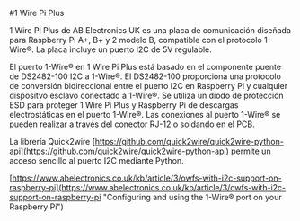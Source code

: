 <!--
---
name: 1 Wire Pi Plus
class: board
type: com
formfactor: HAT
manufacturer: AB Electronics
description: 1-Wire to I2C host interface
url: https://www.abelectronics.co.uk/p/60/1-Wire-Pi-Plus
github: https://github.com/abelectronicsuk
schematic: https://www.abelectronics.co.uk/docs/stock/raspberrypi/1wirepiplus/1-wire-pi-plus-schematic.pdf
buy: https://www.abelectronics.co.uk/p/60/1-Wire-Pi-Plus
image: 'ab-1-wire-pi-plus.png'
pincount: 40
eeprom: no
power:
  '1':
  '2':
ground:
  '6':
  '9':
  '14':
  '20':
  '25':
  '30':
  '34':
  '39':
pin:
  '3':
    mode: i2c
  '5':
    mode: i2c
i2c:
  '0x18':
    name: DS2482
    device: DS2482-100
-->
#1 Wire Pi Plus

1 Wire Pi Plus de AB Electronics UK es una placa de comunicación diseñada para Raspberry Pi A+, B+ y 2 modelo B, compatible con el protocolo 1-Wire®. La placa incluye un puerto I2C de 5V regulable.

El puerto 1-Wire® en 1 Wire Pi Plus está basado en el componente puente de DS2482-100 I2C a 1-Wire®. El DS2482-100 proporciona una protocolo de conversión bidireccional entre el puerto I2C en Raspberry Pi y cualquier dispositvo esclavo conectado a 1-Wire®. Se utiliza un diodo de protección ESD para proteger 1 Wire Pi Plus y Raspberry Pi de descargas electrostáticas en el puerto 1-Wire®. Las conexiones al puerto 1-Wire® se pueden realizar a través del conector RJ-12 o soldando en el PCB.

La librería Quick2wire  [https://github.com/quick2wire/quick2wire-python-api](https://github.com/quick2wire/quick2wire-python-api) permite un acceso sencillo al puerto I2C mediante Python.

[https://www.abelectronics.co.uk/kb/article/3/owfs-with-i2c-support-on-raspberry-pi](https://www.abelectronics.co.uk/kb/article/3/owfs-with-i2c-support-on-raspberry-pi "Configuring and using the 1-Wire® port on your Raspberry Pi")

